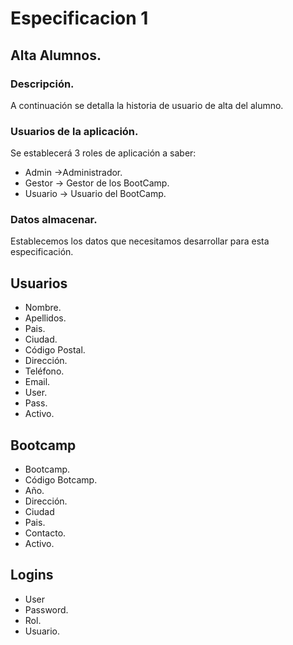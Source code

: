 # Especificacion 1
## Alta Alumnos.
### Descripción.
A continuación se detalla la historia de usuario de alta del alumno.

### Usuarios de la aplicación.
Se establecerá 3 roles de aplicación a saber:
* Admin ->Administrador.
* Gestor -> Gestor de los BootCamp.
* Usuario -> Usuario del BootCamp.

### Datos almacenar.
Establecemos los datos que necesitamos desarrollar para esta especificación.

Usuarios
---
* Nombre.
* Apellidos.
* Pais.
* Ciudad.
* Código Postal.
* Dirección.
* Teléfono.
* Email.
* User.
* Pass.
* Activo.

Bootcamp
---
* Bootcamp.
* Código Botcamp.
* Año.
* Dirección.
* Ciudad
* Pais.
* Contacto.
* Activo.

Logins
---
* User
* Password.
* Rol.
* Usuario.

